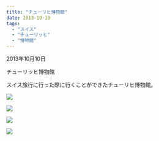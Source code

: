 ```yaml
---
title: "チューリヒ博物館"
date: 2013-10-10
tags: 
  - "スイス"
  - "チューリッヒ"
  - "博物館"
---
```


2013年10月10日

チューリッヒ博物館

スイス旅行に行った際に行くことができたチューリヒ博物館。

![](images/image-12.jpg)

![](images/image-13.jpg)

![](images/image-14.jpg)

![](images/image-15.jpg)
